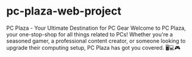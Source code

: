 # pc-plaza-web-project
PC Plaza - Your Ultimate Destination for PC Gear  Welcome to PC Plaza, your one-stop-shop for all things related to PCs! Whether you're a seasoned gamer, a professional content creator, or someone looking to upgrade their computing setup, PC Plaza has got you covered. 🖥️💻🎮

